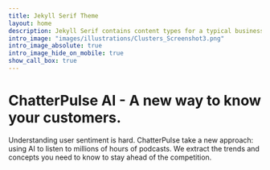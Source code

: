 ```yaml
---
title: Jekyll Serif Theme
layout: home
description: Jekyll Serif contains content types for a typical business website. The theme is fully responsive, blazing fast and artfully illustrated.
intro_image: "images/illustrations/Clusters_Screenshot3.png"
intro_image_absolute: true
intro_image_hide_on_mobile: true
show_call_box: true
---
```


# ChatterPulse AI - A new way to know your customers.

Understanding user sentiment is hard. ChatterPulse take a new approach: using AI to listen to millions of hours of podcasts. We extract the trends and concepts you need to know to stay ahead of the competition.
